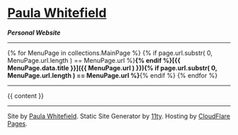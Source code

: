 <meta charset="UTF-8">
<meta name="viewport" content="width=device-width, initial-scale=1.0">
<link rel="stylesheet" type="text/css" href="/assets/css/markdown.css">

# [Paula Whitefield](/)
**_Personal Website_**

---

{% for MenuPage in collections.MainPage %} {% if page.url.substr( 0, MenuPage.url.length ) == MenuPage.url %}**{% endif %}[{{ MenuPage.data.title }}]({{ MenuPage.url ) }}){% if page.url.substr( 0, MenuPage.url.length ) == MenuPage.url %}**{% endif %} {% endfor %}

---

{{ content }}

---

Site by [Paula Whitefield](/). Static Site Generator by [11ty](https://11ty.dev/). Hosting by [CloudFlare Pages](https://pages.cloudflare.com/).